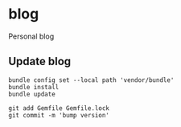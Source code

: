 # blog

Personal blog

## Update blog

```
bundle config set --local path 'vendor/bundle'
bundle install
bundle update

git add Gemfile Gemfile.lock
git commit -m 'bump version'
```

